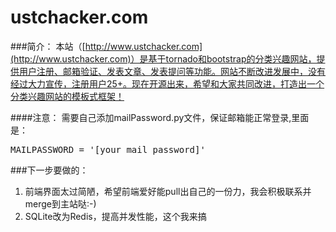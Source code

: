 ustchacker.com
==============
###简介：
本站（[http://www.ustchacker.com](http://www.ustchacker.com)）是基于tornado和bootstrap的分类兴趣网站，提供用户注册、邮箱验证、发表文章、发表提问等功能。网站不断改进发展中，没有经过大力宣传，注册用户25+。现在开源出来，希望和大家共同改进，打造出一个分类兴趣网站的模板式框架！

####注意：
需要自己添加mailPassword.py文件，保证邮箱能正常登录,里面是：
<pre>
MAILPASSWORD = '[your mail password]'
</pre>

###下一步要做的：

1. 前端界面太过简陋，希望前端爱好能pull出自己的一份力，我会积极联系并merge到主站哒:-)
2. SQLite改为Redis，提高并发性能，这个我来搞

